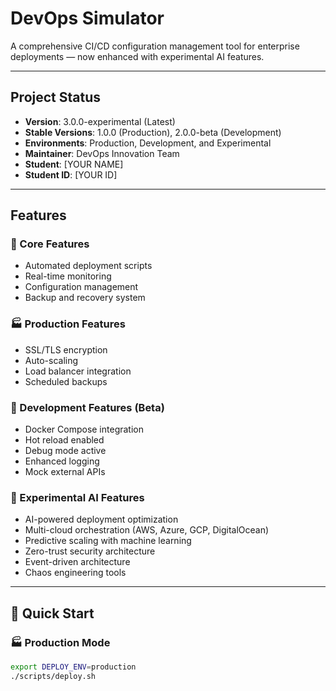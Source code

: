 # DevOps Simulator

A comprehensive CI/CD configuration management tool for enterprise deployments — now enhanced with experimental AI features.

---

## Project Status
- **Version**: 3.0.0-experimental (Latest)
- **Stable Versions**: 1.0.0 (Production), 2.0.0-beta (Development)
- **Environments**: Production, Development, and Experimental
- **Maintainer**: DevOps Innovation Team  
- **Student**: [YOUR NAME]  
- **Student ID**: [YOUR ID]

---

## Features

### 🧩 Core Features
- Automated deployment scripts  
- Real-time monitoring  
- Configuration management  
- Backup and recovery system  

### 🏭 Production Features
- SSL/TLS encryption  
- Auto-scaling  
- Load balancer integration  
- Scheduled backups  

### 🧪 Development Features (Beta)
- Docker Compose integration  
- Hot reload enabled  
- Debug mode active  
- Enhanced logging  
- Mock external APIs  

### 🤖 Experimental AI Features
- AI-powered deployment optimization  
- Multi-cloud orchestration (AWS, Azure, GCP, DigitalOcean)  
- Predictive scaling with machine learning  
- Zero-trust security architecture  
- Event-driven architecture  
- Chaos engineering tools  

---

## 🚀 Quick Start

### 🏭 Production Mode
```bash
export DEPLOY_ENV=production
./scripts/deploy.sh
